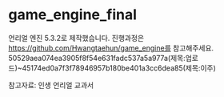 # game_engine_final
언리얼 엔진 5.3.2로 제작했습니다.
진행과정은 https://github.com/Hwangtaehun/game_engine를 참고해주세요.
50529aea074ea3905f8f54e631fadc537a5a977a(제목:업로드)~45174ed0a7f3f78946957b180be401a3cc6dea85(제목:이주)

참고자료: 인생 언리얼 교과서